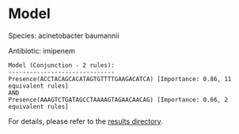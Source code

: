 
# Model

Species: acinetobacter baumannii

Antibiotic: imipenem

```
Model (Conjunction - 2 rules):
------------------------------
Presence(ACCTACAGCACATAGTGTTTTGAAGACATCA) [Importance: 0.86, 11 equivalent rules]
AND
Presence(AAAGTCTGATAGCCTAAAAGTAGAACAACAG) [Importance: 0.66, 2 equivalent rules]

```

For details, please refer to the [results directory](../../../../../results/scm_b/acinetobacter+baumannii/imipenem/repeat_7/).

